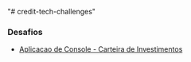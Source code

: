 "# credit-tech-challenges" 

### Desafios

- [Aplicacao de Console - Carteira de Investimentos](https://github.com/stone-payments/credit-tech-challenges/Aplicacao-de-Console-de-Carteira-de-Investimentos/README.md)
